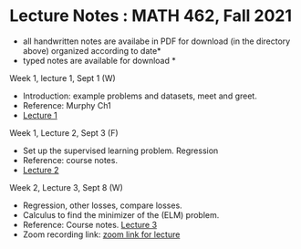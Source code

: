 # Lecture Notes :  MATH 462, Fall 2021

* all handwritten notes are availabe in PDF for download (in the directory above) organized according to date*
* typed notes are available for download *

Week 1, lecture 1, Sept 1 (W)

- Introduction: example problems and datasets, meet and greet.
- Reference: Murphy Ch1 
- [Lecture 1](https://github.com/adam-oberman/adam-oberman.github.io/blob/main/Lectures/09%2001%20Lecture%201.pdf)

Week 1, Lecture 2, Sept 3 (F)

- Set up the supervised learning problem. Regression
- Reference: course notes.
- [Lecture 2](https://github.com/adam-oberman/adam-oberman.github.io/blob/main/Lectures/09%2003%20Lecture%202.pdf)

Week 2, Lecture 3, Sept 8 (W)

- Regression, other losses, compare losses.
- Calculus to find the minimizer of the (ELM) problem. 
- Reference: Course notes. [Lecture 3](https://github.com/adam-oberman/adam-oberman.github.io/blob/main/Lectures/09%2008%20Lecture%203.pdf)
- Zoom recording link: [zoom link for lecture](https://mcgill.zoom.us/rec/share/VKdYKjgxXbdlP9_8l3xcSKz7E2A7Z_gwyOpYjbO1n9XQ-gSIO51ITa9Ug83cjejV.ZFHqMEOCdcJpXMx0?startTime=1631109875000)

